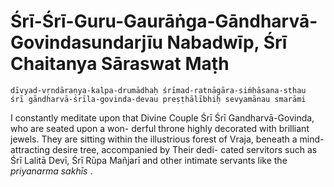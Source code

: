 # Śrī-Śrī-Guru-Gaurāṅga-Gāndharvā-Govindasundarjīu Nabadwīp, Śrī Chaitanya Sāraswat Maṭh

    dīvyad-vṛndāraṇya-kalpa-drumādhaḥ śrīmad-ratnāgāra-siṁhāsana-sthau
    śrī gāndharvā-śrīla-govinda-devau preṣṭhālībhiḥ sevyamānau smarāmi

I constantly meditate upon that Divine Couple Śrī Śrī Gandharvā-Govinda, who are seated upon a won- derful throne highly decorated with brilliant jewels. They are sitting within the illustrious forest of Vraja, beneath a mind-attracting desire tree, accompanied by Their dedi- cated servitors such as Śrī Lalitā Devī, Śrī Rūpa Mañjarī and other intimate servants like the *priyanarma sakhīs* .


